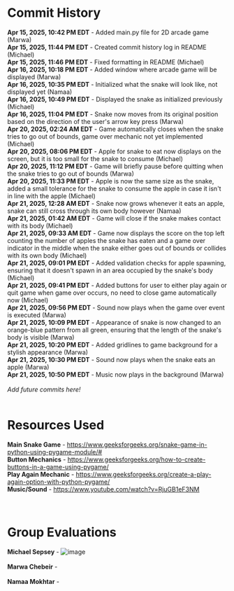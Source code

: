# Commit History
**Apr 15, 2025, 10:42 PM EDT** - Added main.py file for 2D arcade game (Marwa)<br />
**Apr 15, 2025, 11:44 PM EDT** - Created commit history log in README (Michael)<br />
**Apr 15, 2025, 11:46 PM EDT** - Fixed formatting in README (Michael)<br />
**Apr 16, 2025, 10:18 PM EDT** - Added window where arcade game will be displayed (Marwa)<br />
**Apr 16, 2025, 10:35 PM EDT** - Initialized what the snake will look like, not displayed yet (Namaa)<br />
**Apr 16, 2025, 10:49 PM EDT** - Displayed the snake as initialized previously (Michael)<br />
**Apr 16, 2025, 11:04 PM EDT** - Snake now moves from its original position based on the direction of the user's arrow key press (Marwa)<br />
**Apr 20, 2025, 02:24 AM EDT** - Game automatically closes when the snake tries to go out of bounds, game over mechanic not yet implemented (Michael)<br />
**Apr 20, 2025, 08:06 PM EDT** - Apple for snake to eat now displays on the screen, but it is too small for the snake to consume (Michael)<br />
**Apr 20, 2025, 11:12 PM EDT** - Game will briefly pause before quitting when the snake tries to go out of bounds (Marwa)<br />
**Apr 20, 2025, 11:33 PM EDT** - Apple is now the same size as the snake, added a small tolerance for the snake to consume the apple in case it isn't in line with the apple (Michael)<br />
**Apr 21, 2025, 12:28 AM EDT** - Snake now grows whenever it eats an apple, snake can still cross through its own body however (Namaa)<br />
**Apr 21, 2025, 01:42 AM EDT** - Game will close if the snake makes contact with its body (Michael)<br />
**Apr 21, 2025, 09:33 AM EDT** - Game now displays the score on the top left counting the number of apples the snake has eaten and a game over indicator in the middle when the snake either goes out of bounds or collides with its own body (Michael)<br />
**Apr 21, 2025, 09:01 PM EDT** - Added validation checks for apple spawning, ensuring that it doesn't spawn in an area occupied by the snake's body (Michael)<br />
**Apr 21, 2025, 09:41 PM EDT** - Added buttons for user to either play again or quit game when game over occurs, no need to close game automatically now (Michael)<br />
**Apr 21, 2025, 09:56 PM EDT** - Sound now plays when the game over event is executed (Marwa)<br />
**Apr 21, 2025, 10:09 PM EDT** - Appearance of snake is now changed to an orange-blue pattern from all green, ensuring that the length of the snake's body is visible (Marwa)<br />
**Apr 21, 2025, 10:20 PM EDT** - Added gridlines to game background for a stylish appearance (Marwa)<br />
**Apr 21, 2025, 10:30 PM EDT** - Sound now plays when the snake eats an apple (Marwa)<br />
**Apr 21, 2025, 10:50 PM EDT** - Music now plays in the background (Marwa)<br />
<br />
*Add future commits here!*
<br /><br />

# Resources Used
**Main Snake Game** - https://www.geeksforgeeks.org/snake-game-in-python-using-pygame-module/#<br />
**Button Mechanics** - https://www.geeksforgeeks.org/how-to-create-buttons-in-a-game-using-pygame/<br />
**Play Again Mechanic** - https://www.geeksforgeeks.org/create-a-play-again-option-with-python-pygame/<br />
**Music/Sound** - https://www.youtube.com/watch?v=RjuGB1eF3NM <br />
<br /><br />

# Group Evaluations
**Michael Sepsey** - ![image](https://github.com/user-attachments/assets/8686f225-04f4-48ee-b7b5-3a4f51725a80)<br /><br />
**Marwa Chebeir** - <br /><br />
**Namaa Mokhtar** - <br /><br />
